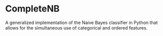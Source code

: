 # CompleteNB
A generalized implementation of the Naive Bayes classifier in Python that allows for the simultaneous use of categorical and ordered features.
